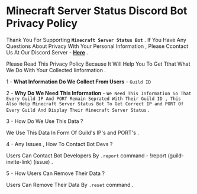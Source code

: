 # Minecraft Server Status Discord Bot Privacy Policy

Thank You For Supporting **`Minecraft Server Status Bot`** . If You Have Any Questions About Privacy With Your Personal Information , Please Ccontact Us At Our Discord Server - **[Here](https://discord.gg/EtCsyts)** .

Please Read This Privacy Policy Because It Will Help You To Get Tthat What We Do With Your Collected Iinformation .

1 - **What Information Do We Collect From Users** - `Guild ID`

2 - **Why Do We Need This Information** - `We Need This Information So That Every Guild IP And PORT Remain Seprated With Their Guild ID , This Also Help Minecraft Server Status Bot To Get Correct IP and PORT Of Every Guild And Display Their Minecraft Server Status` .

3 - How Do We Use This Data ?

We Use This Data In Form Of Guild's IP's and PORT's .

4 - Any Issues , How To Contact Bot Devs ?

Users Can Contact Bot Developers By `.report` command - !report (guild-invite-link) (issue) .

5 - How Users Can Remove Their Data ?

Users Can Remove Their Data By `.reset` command .
